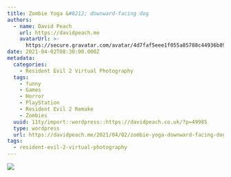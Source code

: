 ```yaml
---
title: Zombie Yoga &#8212; downward-facing dog
authors:
  - name: David Peach
    url: https://davidpeach.me
    avatarUrl: >-
      https://secure.gravatar.com/avatar/4d7faf5eee1f055a85788c44936b8995eaab6dfb004e7854ec747ccb272e91ee?s=96&d=mm&r=g
date: 2021-04-02T08:30:00.000Z
metadata:
  categories:
    - Resident Evil 2 Virtual Photography
  tags:
    - funny
    - Games
    - Horror
    - PlayStation
    - Resident Evil 2 Remake
    - Zombies
  uuid: 11ty/import::wordpress::https://davidpeach.co.uk/?p=49985
  type: wordpress
  url: https://davidpeach.me/2021/04/02/zombie-yoga-downward-facing-dog/
tags:
  - resident-evil-2-virtual-photography
---
```

[![](/assets/Zombie-Yoga-downward-facing-do-Qckc7uxzH8FO.jpg)](/assets/Zombie-Yoga-downward-facing-do-Qckc7uxzH8FO.jpg)